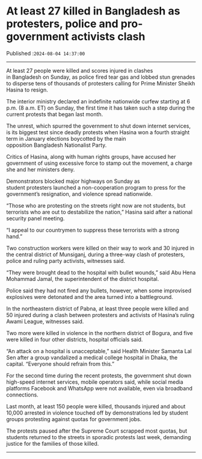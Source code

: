 # At least 27 killed in Bangladesh as protesters, police and pro-government activists clash

Published :`2024-08-04 14:37:00`

---

At least 27 people were killed and scores injured in clashes in Bangladesh on Sunday, as police fired tear gas and lobbed stun grenades to disperse tens of thousands of protesters calling for Prime Minister Sheikh Hasina to resign.

The interior ministry declared an indefinite nationwide curfew starting at 6 p.m. (8 a.m. ET) on Sunday, the first time it has taken such a step during the current protests that began last month.

The unrest, which spurred the government to shut down internet services, is its biggest test since deadly protests when Hasina won a fourth straight term in January elections boycotted by the main opposition Bangladesh Nationalist Party.

Critics of Hasina, along with human rights groups, have accused her government of using excessive force to stamp out the movement, a charge she and her ministers deny.

Demonstrators blocked major highways on Sunday as student protesters launched a non-cooperation program to press for the government’s resignation, and violence spread nationwide.

“Those who are protesting on the streets right now are not students, but terrorists who are out to destabilize the nation,” Hasina said after a national security panel meeting.

“I appeal to our countrymen to suppress these terrorists with a strong hand.”

Two construction workers were killed on their way to work and 30 injured in the central district of Munsiganj, during a three-way clash of protesters, police and ruling party activists, witnesses said.

“They were brought dead to the hospital with bullet wounds,” said Abu Hena Mohammad Jamal, the superintendent of the district hospital.

Police said they had not fired any bullets, however, when some improvised explosives were detonated and the area turned into a battleground.

In the northeastern district of Pabna, at least three people were killed and 50 injured during a clash between protesters and activists of Hasina’s ruling Awami League, witnesses said.

Two more were killed in violence in the northern district of Bogura, and five were killed in four other districts, hospital officials said.

“An attack on a hospital is unacceptable,” said Health Minister Samanta Lal Sen after a group vandalized a medical college hospital in Dhaka, the capital. “Everyone should refrain from this.”

For the second time during the recent protests, the government shut down high-speed internet services, mobile operators said, while social media platforms Facebook and WhatsApp were not available, even via broadband connections.

Last month, at least 150 people were killed, thousands injured and about 10,000 arrested in violence touched off by demonstrations led by student groups protesting against quotas for government jobs.

The protests paused after the Supreme Court scrapped most quotas, but students returned to the streets in sporadic protests last week, demanding justice for the families of those killed.

---

